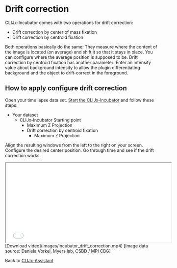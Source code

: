 # Drift correction
CLIJx-Incubator comes with two operations for drift correction:
* Drift correction by center of mass fixation
* Drift correction by centroid fixation

Both operations basically do the same: They measure where the content of the image is located (on average) and shift it
so that it stays in place. You can configure where the average position is supposed to be. 
Drift correction by centroid fixation has another parameter: Enter an intensity value about background intensity to
allow the plugin differentiating background and the object to drift-correct in the foreground.

## How to apply configure drift correction
Open your time lapse data set. [Start the CLIJx-Incubator](https://clij.github.io/incubator/getting_started) and follow these steps:

* Your dataset
  * CLIJx-Incubator Starting point
    * Maximum Z Projection
    * Drift correction by centroid fixation
      * Maximum Z Projection

Align the resulting windows from the left to the right on your screen. 
Configure the desired center position.
Go through time and see if the drift correction works:

<iframe src="images/incubator_drift_correction.mp4" width="540" height="260"></iframe>
[Download video](images/incubator_drift_correction.mp4) 
[Image data source: Daniela Vorkel, Myers lab, CSBD / MPI CBG]



Back to [CLIJx-Assistant](https://clij.github.io/assistant)